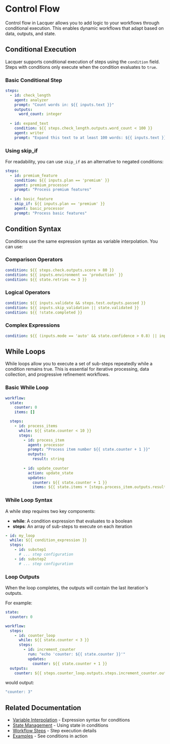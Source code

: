 # Control Flow

Control flow in Lacquer allows you to add logic to your workflows through conditional execution. This enables dynamic workflows that adapt based on data, outputs, and state.

## Conditional Execution

Lacquer supports conditional execution of steps using the `condition` field. Steps with conditions only execute when the condition evaluates to `true`.

### Basic Conditional Step

```yaml
steps:
  - id: check_length
    agent: analyzer
    prompt: "Count words in: ${{ inputs.text }}"
    outputs:
      word_count: integer
  
  - id: expand_text
    condition: ${{ steps.check_length.outputs.word_count < 100 }}
    agent: writer
    prompt: "Expand this text to at least 100 words: ${{ inputs.text }}"
```

### Using skip_if

For readability, you can use `skip_if` as an alternative to negated conditions:

```yaml
steps:
  - id: premium_feature
    condition: ${{ inputs.plan == 'premium' }}
    agent: premium_processor
    prompt: "Process premium features"
  
  - id: basic_feature
    skip_if: ${{ inputs.plan == 'premium' }}
    agent: basic_processor
    prompt: "Process basic features"
```

## Condition Syntax

Conditions use the same expression syntax as variable interpolation. You can use:

### Comparison Operators

```yaml
condition: ${{ steps.check.outputs.score > 80 }}
condition: ${{ inputs.environment == 'production' }}
condition: ${{ state.retries <= 3 }}
```

### Logical Operators

```yaml
condition: ${{ inputs.validate && steps.test.outputs.passed }}
condition: ${{ inputs.skip_validation || state.validated }}
condition: ${{ !state.completed }}
```

### Complex Expressions

```yaml
condition: ${{ (inputs.mode == 'auto' && state.confidence > 0.8) || inputs.force }}
```

## While Loops

While loops allow you to execute a set of sub-steps repeatedly while a condition remains true. This is essential for iterative processing, data collection, and progressive refinement workflows.

### Basic While Loop

```yaml
workflow:
  state:
    counter: 0
    items: []

  steps:
    - id: process_items
      while: ${{ state.counter < 10 }}
      steps:
        - id: process_item
          agent: processor
          prompt: "Process item number ${{ state.counter + 1 }}"
          outputs:
            result: string
        
        - id: update_counter
          action: update_state
          updates:
            counter: ${{ state.counter + 1 }}
            items: ${{ state.items + [steps.process_item.outputs.result] }}
```

### While Loop Syntax

A while step requires two key components:

- **while**: A condition expression that evaluates to a boolean
- **steps**: An array of sub-steps to execute on each iteration

```yaml
- id: my_loop
  while: ${{ condition_expression }}
  steps:
    - id: substep1
      # ... step configuration
    - id: substep2
      # ... step configuration
```

### Loop Outputs

When the loop completes, the outputs will contain the last iteration's outputs.

For example:

```yaml
state:
  counter: 0

workflow:
  steps:
    - id: counter_loop
      while: ${{ state.counter < 3 }}
      steps:
        - id: increment_counter
          run: "echo 'counter: ${{ state.counter }}'"
          updates:
            counter: ${{ state.counter + 1 }}
  outputs:
    counter: ${{ steps.counter_loop.outputs.steps.increment_counter.outputs }}
```

would output:

```bash
"counter: 3"
```

## Related Documentation

- [Variable Interpolation](variables.md) - Expression syntax for conditions
- [State Management](state-management.md) - Using state in conditions
- [Workflow Steps](workflow-steps.md) - Step execution details
- [Examples](examples/) - See conditions in action
